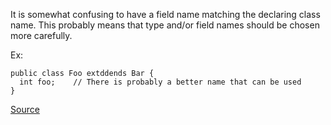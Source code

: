 It is somewhat confusing to have a field name matching the declaring class name.
This probably means that type and/or field names should be chosen more carefully.

Ex:

```
public class Foo extddends Bar {
  int foo;    // There is probably a better name that can be used
}
```

[Source](http://pmd.sourceforge.net/pmd-5.3.2/pmd-java/rules/java/naming.html#AvoidFieldNameMatchingTypeName)
